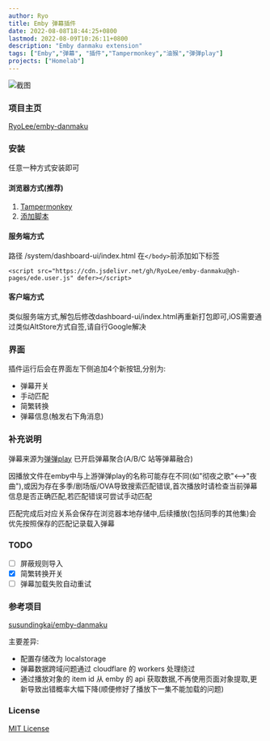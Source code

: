 ```yaml
---
author: Ryo
title: Emby 弹幕插件
date: 2022-08-08T18:44:25+0800
lastmod: 2022-08-09T10:26:11+0800
description: "Emby danmaku extension"
tags: ["Emby","弹幕", "插件","Tampermonkey","油猴","弹弹play"]
projects: ["Homelab"]
---
```

![截图](https://s1.ax1x.com/2022/08/09/vltmKs.png)

### 项目主页
[RyoLee/emby-danmaku](https://github.com/RyoLee/emby-danmaku)

### 安装
任意一种方式安装即可

#### 浏览器方式(推荐)
1. [Tampermonkey](https://www.tampermonkey.net/)
2. [添加脚本](https://cdn.jsdelivr.net/gh/RyoLee/emby-danmaku@gh-pages/ede.user.js)

#### 服务端方式
路径 /system/dashboard-ui/index.html
在```</body>```前添加如下标签
```
<script src="https://cdn.jsdelivr.net/gh/RyoLee/emby-danmaku@gh-pages/ede.user.js" defer></script>
```

#### 客户端方式
类似服务端方式,解包后修改dashboard-ui/index.html再重新打包即可,iOS需要通过类似AltStore方式自签,请自行Google解决

### 界面
插件运行后会在界面左下侧追加4个新按钮,分别为:
- 弹幕开关
- 手动匹配
- 简繁转换
- 弹幕信息(触发右下角消息)

### 补充说明
弹幕来源为[弹弹play](https://www.dandanplay.com/) 已开启弹幕聚合(A/B/C 站等弹幕融合)

因播放文件在emby中与上游弹弹play的名称可能存在不同(如"彻夜之歌"<-->"夜曲"),或因为存在多季/剧场版/OVA导致搜索匹配错误,首次播放时请检查当前弹幕信息是否正确匹配,若匹配错误可尝试手动匹配

匹配完成后对应关系会保存在浏览器本地存储中,后续播放(包括同季的其他集)会优先按照保存的匹配记录载入弹幕

### TODO
- [ ] 屏蔽规则导入
- [x] 简繁转换开关
- [ ] 弹幕加载失败自动重试

### 参考项目

[susundingkai/emby-danmaku](https://github.com/susundingkai/emby-danmaku)

主要差异:
- 配置存储改为 localstorage
- 弹幕数据跨域问题通过 cloudflare 的 workers 处理绕过
- 通过播放对象的 item id 从 emby 的 api 获取数据,不再使用页面对象提取,更新导致出错概率大幅下降(顺便修好了播放下一集不能加载的问题)

### License
[MIT License](https://github.com/RyoLee/emby-danmaku/blob/master/LICENSE)